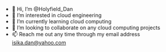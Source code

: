 - 👋 Hi, I’m @Holyfield_Dan
- 👀 I’m interested in cloud engineering
- 🌱 I’m currently learning cloud computing
- 💞️ I’m looking to collaborate on any cloud computing projects
- 📫 Reach me out any time through my email address isika.dan@yahoo.com

<!---
Dante-coder/Dante-coder is a ✨ special ✨ repository because its `README.md` (this file) appears on your GitHub profile.
You can click the Preview link to take a look at your changes.
--->
